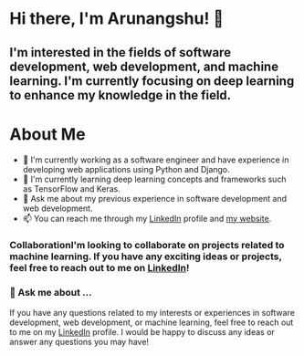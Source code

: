 <!-- ### Hi there 👋 -->

# Hi there, I'm Arunangshu! 👋

## I'm interested in the fields of software development, web development, and machine learning. I'm currently focusing on deep learning to enhance my knowledge in the field.

# About Me
- 🔭 I'm currently working as a software engineer and have experience in developing web applications using Python and Django.
- 🌱 I'm currently learning deep learning concepts and frameworks such as TensorFlow and Keras.
- 💬 Ask me about my previous experience in software development and web development.
- 📫 You can reach me through my [LinkedIn](https://www.linkedin.com/in/arunangshu-das/) profile and [my website](https://arunangshu.in/).


### CollaborationI'm looking to collaborate on projects related to machine learning. If you have any exciting ideas or projects, feel free to reach out to me on [LinkedIn](https://www.linkedin.com/in/arunangshu-das/)!

### 💬 Ask me about ...
If you have any questions related to my interests or experiences in software development, web development, or machine learning, feel free to reach out to me on my [LinkedIn](https://www.linkedin.com/in/arunangshu-das/) profile. I would be happy to discuss any ideas or answer any questions you may have!

<!--
**Arunangshu-Das/Arunangshu-Das** is a ✨ _special_ ✨ repository because its `README.md` (this file) appears on your GitHub profile.

Here are some ideas to get you started:

- 🔭 I’m currently working on ...
- 🌱 I’m currently learning ...
- 👯 I’m looking to collaborate on ...
- 🤔 I’m looking for help with ...
- 💬 Ask me about ...
- 📫 How to reach me: ...
- 😄 Pronouns: ...
- ⚡ Fun fact: ...
-->
